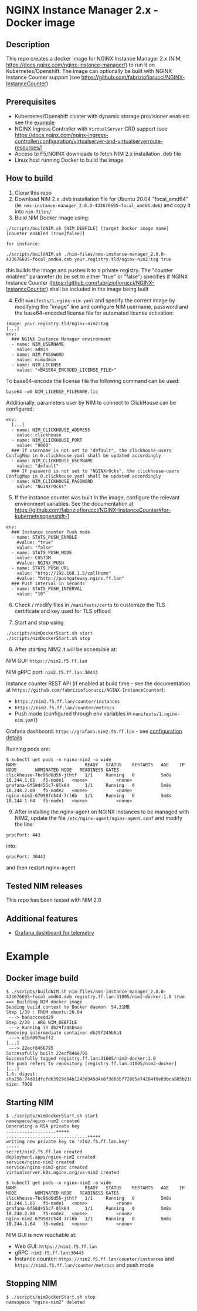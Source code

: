 # NGINX Instance Manager 2.x - Docker image

## Description

This repo creates a docker image for NGINX Instance Manager 2.x (NIM, https://docs.nginx.com/nginx-instance-manager/) to run it on Kubernetes/Openshift.
The image can optionally be built with NGINX Instance Counter support (see https://github.com/fabriziofiorucci/NGINX-InstanceCounter)

## Prerequisites

- Kubernetes/Openshift cluster with dynamic storage provisioner enabled: see the [example](/contrib/pvc-provisioner)
- NGINX Ingress Controller with `VirtualServer` CRD support (see https://docs.nginx.com/nginx-ingress-controller/configuration/virtualserver-and-virtualserverroute-resources/)
- Access to F5/NGINX downloads to fetch NIM 2.x installation .deb file
- Linux host running Docker to build the image

## How to build

1. Clone this repo
2. Download NIM 2.x .deb installation file for Ubuntu 20.04 "focal_amd64" (ie. `nms-instance-manager_2.0.0-433676695~focal_amd64.deb`) and copy it into `nim-files/`
3. Build NIM Docker image using:

```
./scripts/buildNIM.sh [NIM_DEBFILE] [target Docker image name] [counter enabled (true|false)]

for instance:

./scripts/buildNIM.sh ./nim-files/nms-instance-manager_2.0.0-433676695~focal_amd64.deb your.registry.tld/nginx-nim2:tag true
```

this builds the image and pushes it to a private registry. The "counter enabled" parameter (to be set to either "true" or "false") specifies if NGINX Instance Counter (https://github.com/fabriziofiorucci/NGINX-InstanceCounter) shall be included in the image being built

4. Edit `manifests/1.nginx-nim.yaml` and specify the correct image by modifying the "image" line and configure NIM username, password and the base64-encoded license file for automated license activation:

```
image: your.registry.tld/nginx-nim2:tag
[...]
env:
  ### NGINX Instance Manager environment
  - name: NIM_USERNAME
    value: admin
  - name: NIM_PASSWORD
    value: nimadmin
  - name: NIM_LICENSE
    value: "<BASE64_ENCODED_LICENSE_FILE>"
```

To base64-encode the license file the following command can be used:

```
base64 -w0 NIM_LICENSE_FILENAME.lic
```

Additionally, parameters user by NIM to connect to ClickHouse can be configured:

```
env:
  [...]
  - name: NIM_CLICKHOUSE_ADDRESS
    value: clickhouse
  - name: NIM_CLICKHOUSE_PORT
    value: "9000"
  ### If username is not set to "default", the clickhouse-users ConfigMap in 0.clickhouse.yaml shall be updated accordingly
  - name: NIM_CLICKHOUSE_USERNAME
    value: "default"
  ### If password is not set to "NGINXr0cks", the clickhouse-users ConfigMap in 0.clickhouse.yaml shall be updated accordingly
  - name: NIM_CLICKHOUSE_PASSWORD
    value: "NGINXr0cks"
```

5. If the instance counter was built in the image, configure the relevant environment variables. See the documentation at https://github.com/fabriziofiorucci/NGINX-InstanceCounter#for-kubernetesopenshift-1

```
env:
  ### Instance counter Push mode
  - name: STATS_PUSH_ENABLE
    #value: "true"
    value: "false"
  - name: STATS_PUSH_MODE
    value: CUSTOM
    #value: NGINX_PUSH
  - name: STATS_PUSH_URL
    value: "http://192.168.1.5/callHome"
    #value: "http://pushgateway.nginx.ff.lan"
  ### Push interval in seconds
  - name: STATS_PUSH_INTERVAL
    value: "10"
```

6. Check / modify files in `/manifests/certs` to customize the TLS certificate and key used for TLS offload

7. Start and stop using

```
./scripts/nimDockerStart.sh start
./scripts/nimDockerStart.sh stop
```

8. After starting NIM2 it will be accessible at:

NIM GUI: `https://nim2.f5.ff.lan`

NIM gRPC port: `nim2.f5.ff.lan:30443`

Instance counter REST API (if enabled at build time - see the documentation at `https://github.com/fabriziofiorucci/NGINX-InstanceCounter`):
- `https://nim2.f5.ff.lan/counter/instances`
- `https://nim2.f5.ff.lan/counter/metrics`
- Push mode (configured through env variables in `manifests/1.nginx-nim.yaml`)

Grafana dashboard: `https://grafana.nim2.f5.ff.lan` - see [configuration details](/contrib/grafana)

Running pods are:

```
$ kubectl get pods -n nginx-nim2 -o wide
NAME                          READY   STATUS    RESTARTS   AGE    IP            NODE       NOMINATED NODE   READINESS GATES
clickhouse-7bc96d6d56-jthtf   1/1     Running   0          5m8s   10.244.1.65   f5-node1   <none>           <none>
grafana-6f58d455c7-8lk64      1/1     Running   0          5m8s   10.244.2.80   f5-node2   <none>           <none>
nginx-nim2-679987c54d-7rl6b   1/1     Running   0          5m8s   10.244.1.64   f5-node1   <none>           <none>
```

9. After installing the nginx-agent on NGINX Instances to be managed with NIM2, update the file `/etc/nginx-agent/nginx-agent.conf` and modify the line:

```
grpcPort: 443
```

into:

```
grpcPort: 30443
```

and then restart nginx-agent


## Tested NIM releases

This repo has been tested with NIM 2.0


## Additional features

- [Grafana dashboard for telemetry](/contrib/grafana)


# Example

## Docker image build

```
$ ./scripts/buildNIM.sh nim-files/nms-instance-manager_2.0.0-433676695~focal_amd64.deb registry.ff.lan:31005/nim2-docker:1.0 true
==> Building NIM docker image
Sending build context to Docker daemon  54.31MB
Step 1/39 : FROM ubuntu:20.04
 ---> ba6acccedd29
Step 2/39 : ARG NIM_DEBFILE
 ---> Running in db29f245b5a1
Removing intermediate container db29f245b5a1
 ---> e1bf097beff2
[...]
 ---> 22ecf8466795
Successfully built 22ecf8466795
Successfully tagged registry.ff.lan:31005/nim2-docker:1.0
The push refers to repository [registry.ff.lan:31005/nim2-docker]
[...]
1.6: digest: sha256:74d81dfcfd63929d04b1243d345d4e6f3d66b772805e74204f0e03bca885b218 size: 7008
```

## Starting NIM

```
$ ./scripts/nimDockerStart.sh start
namespace/nginx-nim2 created
Generating a RSA private key
...................+++++
...............................+++++
writing new private key to 'nim2.f5.ff.lan.key'
-----
secret/nim2.f5.ff.lan created
deployment.apps/nginx-nim2 created
service/nginx-nim2 created
service/nginx-nim2-grpc created 
virtualserver.k8s.nginx.org/vs-nim2 created

$ kubectl get pods -n nginx-nim2 -o wide
NAME                          READY   STATUS    RESTARTS   AGE    IP            NODE       NOMINATED NODE   READINESS GATES
clickhouse-7bc96d6d56-jthtf   1/1     Running   0          5m8s   10.244.1.65   f5-node1   <none>           <none>
grafana-6f58d455c7-8lk64      1/1     Running   0          5m8s   10.244.2.80   f5-node2   <none>           <none>
nginx-nim2-679987c54d-7rl6b   1/1     Running   0          5m8s   10.244.1.64   f5-node1   <none>           <none>
```

NIM GUI is now reachable at:
- Web GUI: `https://nim2.f5.ff.lan`
- gRPC: `nim2.f5.ff.lan:30443`
- Instance counter: `https://nim2.f5.ff.lan/counter/instances` and `https://nim2.f5.ff.lan/counter/metrics` and push mode

## Stopping NIM

```
$ ./scripts/nimDockerStart.sh stop
namespace "nginx-nim2" deleted
```

